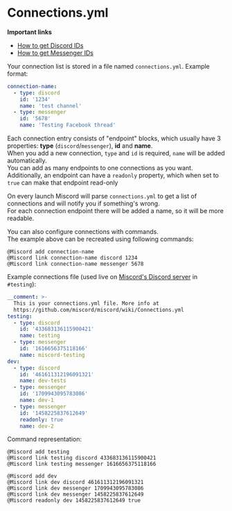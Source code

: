 # Connections.yml

**Important links**

* [How to get Discord IDs](https://support.discordapp.com/hc/en-us/articles/206346498-Where-can-I-find-my-User-Server-Message-ID-)
* [How to get Messenger IDs](https://github.com/Bjornskjald/miscord/wiki/faq#where-to-find-thread-id)

Your connection list is stored in a file named `connections.yml`. Example format:

```yaml
connection-name:
  - type: discord
    id: '1234'
    name: 'test channel'
  - type: messenger
    id: '5678'
    name: 'Testing Facebook thread'
```

Each connection entry consists of "endpoint" blocks, which usually have 3 properties: **type** \(`discord`/`messenger`\), **id** and **name**.  
When you add a new connection, `type` and `id` is required, `name` will be added automatically.  
You can add as many endpoints to one connections as you want.  
Additionally, an endpoint can have a `readonly` property, which when set to `true` can make that endpoint read-only

On every launch Miscord will parse `connections.yml` to get a list of connections and will notify you if something's wrong.  
For each connection endpoint there will be added a name, so it will be more readable.

You can also configure connections with commands.  
The example above can be recreated using following commands:

```text
@Miscord add connection-name
@Miscord link connection-name discord 1234
@Miscord link connection-name messenger 5678
```

Example connections file \(used live on [Miscord's Discord server](https://discord.gg/DkmTvVz) in `#testing`\):

```yaml
__comment: >-
  This is your connections.yml file. More info at
  https://github.com/miscord/miscord/wiki/Connections.yml
testing:
  - type: discord
    id: '433683136115900421'
    name: testing
  - type: messenger
    id: '1616656375118166'
    name: miscord-testing
dev:
  - type: discord
    id: '461611312196091321'
    name: dev-tests
  - type: messenger
    id: '1709943095783086'
    name: dev-1
  - type: messenger
    id: '1458225837612649'
    readonly: true
    name: dev-2
```

Command representation:

```text
@Miscord add testing
@Miscord link testing discord 433683136115900421
@Miscord link testing messenger 1616656375118166
```

```text
@Miscord add dev
@Miscord link dev discord 461611312196091321
@Miscord link dev messenger 1709943095783086
@Miscord link dev messenger 1458225837612649
@Miscord readonly dev 1458225837612649 true
```

